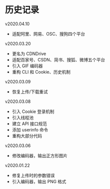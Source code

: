 # 历史记录

v2020.04.10

+   适配阿里、网易、OSC、搜狗四个平台

v2020.03.20

+   更名为 CDNDrive
+   适配百家号、CSDN、简书、搜狐、微博五个平台
+   引入 GIF 编码器
+   重构 CLI 和 Cookie、历史机制

v2020.03.09

+   恢复上传/下载重试

v2020.03.08

+   引入 Cookie 登录机制
+   引入线程池
+   建立 API 接口规范
+   添加 userinfo 命令
+   重构大部分代码

v2020.03.06

+   修改编码器，输出正方形图片

v2020.01.22

+   修复上传时的参数错误
+   引入编码器，输出 PNG 格式